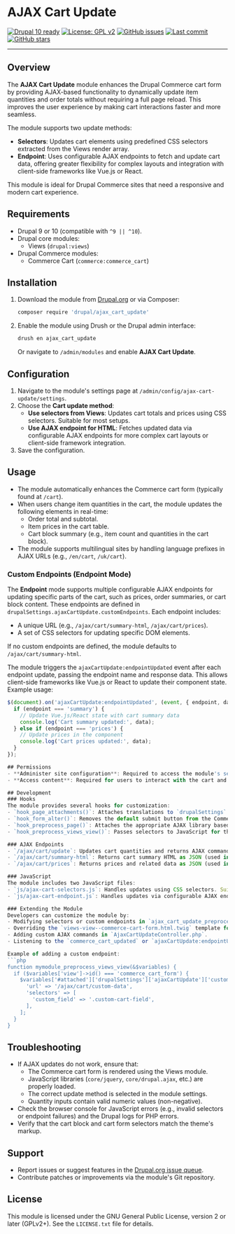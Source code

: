# AJAX Cart Update

[![Drupal 10 ready](https://img.shields.io/badge/Drupal%2010-ready-28a745.svg)](https://www.drupal.org/project/ajax_cart_update)
[![License: GPL v2](https://img.shields.io/badge/License-GPLv2-blue.svg)](LICENSE.txt)
[![GitHub issues](https://img.shields.io/github/issues/aevfly/AJAX-Cart-Update.svg)](https://github.com/aevfly/AJAX-Cart-Update/issues)
[![Last commit](https://img.shields.io/github/last-commit/aevfly/AJAX-Cart-Update.svg)](https://github.com/aevfly/AJAX-Cart-Update/commits/main)
[![GitHub stars](https://img.shields.io/github/stars/aevfly/AJAX-Cart-Update?style=social)](https://github.com/aevfly/AJAX-Cart-Update)

---

## Overview
The **AJAX Cart Update** module enhances the Drupal Commerce cart form by providing AJAX-based functionality to dynamically update item quantities and order totals without requiring a full page reload. This improves the user experience by making cart interactions faster and more seamless.

The module supports two update methods:
- **Selectors**: Updates cart elements using predefined CSS selectors extracted from the Views render array.
- **Endpoint**: Uses configurable AJAX endpoints to fetch and update cart data, offering greater flexibility for complex layouts and integration with client-side frameworks like Vue.js or React.

This module is ideal for Drupal Commerce sites that need a responsive and modern cart experience.

## Requirements
- Drupal 9 or 10 (compatible with `^9 || ^10`).
- Drupal core modules:
  - Views (`drupal:views`)
- Drupal Commerce modules:
  - Commerce Cart (`commerce:commerce_cart`)

## Installation
1. Download the module from [Drupal.org](https://www.drupal.org/project/ajax_cart_update) or via Composer:
   ```bash
   composer require 'drupal/ajax_cart_update'
   ```
2. Enable the module using Drush or the Drupal admin interface:
   ```bash
   drush en ajax_cart_update
   ```
   Or navigate to `/admin/modules` and enable **AJAX Cart Update**.

## Configuration
1. Navigate to the module's settings page at `/admin/config/ajax-cart-update/settings`.
2. Choose the **Cart update method**:
   - **Use selectors from Views**: Updates cart totals and prices using CSS selectors. Suitable for most setups.
   - **Use AJAX endpoint for HTML**: Fetches updated data via configurable AJAX endpoints for more complex cart layouts or client-side framework integration.
3. Save the configuration.

## Usage
- The module automatically enhances the Commerce cart form (typically found at `/cart`).
- When users change item quantities in the cart, the module updates the following elements in real-time:
  - Order total and subtotal.
  - Item prices in the cart table.
  - Cart block summary (e.g., item count and quantities in the cart block).
- The module supports multilingual sites by handling language prefixes in AJAX URLs (e.g., `/en/cart`, `/uk/cart`).

### Custom Endpoints (Endpoint Mode)
The **Endpoint** mode supports multiple configurable AJAX endpoints for updating specific parts of the cart, such as prices, order summaries, or cart block content. These endpoints are defined in `drupalSettings.ajaxCartUpdate.customEndpoints`. Each endpoint includes:
- A unique URL (e.g., `/ajax/cart/summary-html`, `/ajax/cart/prices`).
- A set of CSS selectors for updating specific DOM elements.

If no custom endpoints are defined, the module defaults to `/ajax/cart/summary-html`.

The module triggers the `ajaxCartUpdate:endpointUpdated` event after each endpoint update, passing the endpoint name and response data. This allows client-side frameworks like Vue.js or React to update their component state. Example usage:

```javascript
$(document).on('ajaxCartUpdate:endpointUpdated', (event, { endpoint, data }) => {
  if (endpoint === 'summary') {
    // Update Vue.js/React state with cart summary data
    console.log('Cart summary updated:', data);
  } else if (endpoint === 'prices') {
    // Update prices in the component
    console.log('Cart prices updated:', data);
  }
});

## Permissions
- **Administer site configuration**: Required to access the module's settings page (`/admin/config/ajax-cart-update/settings`).
- **Access content**: Required for users to interact with the cart and trigger AJAX updates.

## Development
### Hooks
The module provides several hooks for customization:
- `hook_page_attachments()`: Attaches translations to `drupalSettings`.
- `hook_form_alter()`: Removes the default submit button from the Commerce cart form.
- `hook_preprocess_page()`: Attaches the appropriate AJAX library based on the update method.
- `hook_preprocess_views_view()`: Passes selectors to JavaScript for the cart form.

### AJAX Endpoints
- `/ajax/cart/update`: Updates cart quantities and returns AJAX commands.
- `/ajax/cart/summary-html`: Returns cart summary HTML as JSON (used in both modes).
- `/ajax/cart/prices`: Returns prices and related data as JSON (used in endpoint mode).

### JavaScript
The module includes two JavaScript files:
- `js/ajax-cart-selectors.js`: Handles updates using CSS selectors. Suitable for simple setups.
- `js/ajax-cart-endpoint.js`: Handles updates via configurable AJAX endpoints, with support for client-side validation and integration with frameworks like Vue.js or React.

### Extending the Module
Developers can customize the module by:
- Modifying selectors or custom endpoints in `ajax_cart_update_preprocess_views_view()` to target different elements or add new endpoints.
- Overriding the `views-view--commerce-cart-form.html.twig` template for custom cart form layouts.
- Adding custom AJAX commands in `AjaxCartUpdateController.php`.
- Listening to the `commerce_cart_updated` or `ajaxCartUpdate:endpointUpdated` events to integrate with client-side frameworks or perform additional updates.

Example of adding a custom endpoint:
```php
function mymodule_preprocess_views_view(&$variables) {
  if ($variables['view']->id() === 'commerce_cart_form') {
    $variables['#attached']['drupalSettings']['ajaxCartUpdate']['customEndpoints']['custom'] = [
      'url' => '/ajax/cart/custom-data',
      'selectors' => [
        'custom_field' => '.custom-cart-field',
      ],
    ];
  }
}
```

## Troubleshooting
- If AJAX updates do not work, ensure that:
  - The Commerce cart form is rendered using the Views module.
  - JavaScript libraries (`core/jquery`, `core/drupal.ajax`, etc.) are properly loaded.
  - The correct update method is selected in the module settings.
  - Quantity inputs contain valid numeric values (non-negative).
- Check the browser console for JavaScript errors (e.g., invalid selectors or endpoint failures) and the Drupal logs for PHP errors.
- Verify that the cart block and cart form selectors match the theme's markup.

## Support
- Report issues or suggest features in the [Drupal.org issue queue](https://www.drupal.org/project/issues/ajax_cart_update).
- Contribute patches or improvements via the module's Git repository.

## License
This module is licensed under the GNU General Public License, version 2 or later (GPLv2+). See the `LICENSE.txt` file for details.
